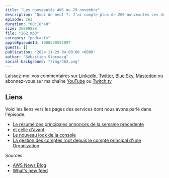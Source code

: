 ```yaml
---
title: "Les nouveautés AWS au 29 novembre"
description: "Quoi de neuf ?: J'ai compté plus de 200 nouveautés ces deux dernières semaines, une situtaion typique juste avant re:invent.  J'ai essayé de regrouper les principales par catégorie. On parle de CloudFront, de S3, de DynamoDB et un paquet d'autres services. Accrochez vos ceintures, c'est parti."
episode: 262
duration: "00:18:48"
size: 36099889
file: "262.mp3"
category: "podcasts"
appleEpisodeId: 1000678591897
guests: []
publication: "2024-11-29 04:00:00 +0000"
author: "Sébastien Stormacq"
social-background: "/img/262.png"
---
```


Laissez-moi vos commentaires sur [LinkedIn](https://www.linkedin.com/in/sebastienstormacq/), [Twitter](https://twitter.com/sebsto), [Blue Sky](https://bsky.app/profile/sebsto.bsky.social), [Mastodon](https://awscommunity.social/@sebsto) ou abonnez-vous sur ma chaîne [YouTube](https://www.youtube.com/sebsto) ou [Twitch.tv](https://www.twitch.tv/sebAWS)

## Liens

Voici les liens vers les pages des services dont nous avons parlé dans l'épisode.

- [Le résumé des principales annonces de la semaine précédente ](https://aws.amazon.com/blogs/aws/aws-weekly-roundup-multiple-new-launches-ai-training-partnership-with-anthropic-and-join-aws-reinvent-virtually-nov-25-2024/)
- [et celle d'avant](https://aws.amazon.com/blogs/aws/aws-weekly-roundup-aws-buildercards-at-reinvent-2024-aws-community-day-amazon-bedrock-vector-databases-and-more-nov-18-2024/)
- [Le nouveau look de la console](https://aws.amazon.com/blogs/aws/announcing-a-visual-update-to-the-aws-management-console-preview/)
- [La gestion des comptes root depuis le compte principal d'une Organization](https://aws.amazon.com/blogs/aws/centrally-managing-root-access-for-customers-using-aws-organizations/)

Sources: 

- [AWS News Blog](https://aws.amazon.com/blogs/aws/)
- [What's new feed](https://aws.amazon.com/about-aws/whats-new/2023/)
